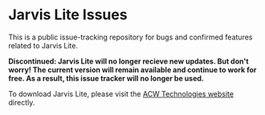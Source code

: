 # Jarvis Lite Issues
This is a public issue-tracking repository for bugs and confirmed features related to Jarvis Lite.

**Discontinued: Jarvis Lite will no longer recieve new updates. But don't worry! The current version will remain available and continue to work for free. As a result, this issue tracker will no longer be used.**

To download Jarvis Lite, please visit the [ACW Technologies website](http://acwtechnologies.co.uk/software/jarvis-lite) directly.

<!--
### View, add and comment on issues [here](https://github.com/ACWTechnologiesAdmin/Jarvis-Lite-Issues/issues), following the rules below.

<hr>

### Important:

If you find a potential exploit or vulnerability, please exercise reasonable disclosure:

1. Privately [contact ACW Technologies staff](mailto:info@acwtechnologies.co.uk?subject=JL%20important%20security%20vulnerability) about the issue.
2. **Do not** publicly disclose the issue immediately (give ACW Technologies staff adequate time to respond to and address your inquiry before you disclose the vulnerability publicly).

<hr>

## Submitting

Issues can be submitted at the [issue tracker](https://github.com/ACWTechnologiesAdmin/Jarvis-Lite-Issues/issues) when the following rules are followed.

### Do:

* Follow the [formatting guide](#formatting) to the best of your ability, making sure to include steps to reproduce your issue
* Search the issue tracker to ensure that your issue is not a duplicate
* Verify the validity and/or plausibility of your issue
* Be clear and concise in your description
* Take advantage of GitHub Markdown --it's awesome, and it makes your submission that much better! :smile:

### Do not:

* Bump issues to receive a response (all issues are acknowledged)
* Argue unproductively in an issue's comments
* Re-create an issue you feel unjustly closed
* Add comments such as :+1:, +1 or "I like this idea"
* Create disrespectful or inflammatory comments

<hr>

## Formatting

It is recommended that issues are formatted using the following template for maximum clarity and readability:

### Title

Provide a brief summary of the issue. Your title should allow users browsing the tracker to grasp the gist of your issue at a glance.

**Example**:

> Commands not displaying correctly in custom commands window

### Description

Try to separate your description into three different sections, if possible:

1. **The issue**

    This section should provide a detailed explanation of the issue.

2. **Steps to reproduce**

    If applicable, this section should provide a detailed list of steps needed to reproduce the issue.

3. **Miscellaneous information**

    Information that doesn't necessarily fit into any other sections. Common examples are attachments, images, or disclaimers.
-->
